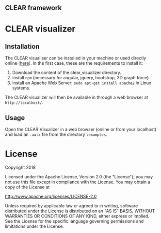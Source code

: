 ## CLEAR framework

CLEAR visualizer
==============


Installation
------------

The CLEAR visualiser can be installed in your machine or used directly online 
([here](https://gbarbon.github.io/clear/)).
In the first case, these are the requirements to install it:

1. Download the content of the clear_visualizer directory.
2. Install `npm` (necessary for angular, jquery, bootstrap, 3D graph force).
3. Install an Apache Web Server: `sudo apt-get install apache2` in Linux 
systems.

The CLEAR visualizer will then be available in through a web browser at `http://localhost/`.


Usage
-----

Open the CLEAR Visualizer in a web browser (online or from your localhost) 
and load an `.autx` file from the directory `\examples`. 


License
=======

Copyright 2018

Licensed under the Apache License, Version 2.0 (the "License"); you may not use this file except in compliance with the License. You may obtain a copy of the License at

http://www.apache.org/licenses/LICENSE-2.0

Unless required by applicable law or agreed to in writing, software distributed under the License is distributed on an "AS IS" BASIS, WITHOUT WARRANTIES OR CONDITIONS OF ANY KIND, either express or implied. See the License for the specific language governing permissions and limitations under the License.
